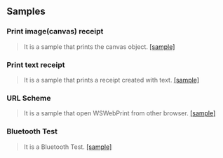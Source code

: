 ## Samples


### Print image(canvas) receipt

> It is a sample that prints the canvas object. [[sample]](https://woosim.github.io/webprint/canvas.html)

### Print text receipt

> It is a sample that prints a receipt created with text. [[sample]](https://woosim.github.io/webprint/command.html)

### URL Scheme

> It is a sample that open WSWebPrint from other browser. [[sample]](https://woosim.github.io/webprint/urlscheme.html)

### Bluetooth Test

> It is a Bluetooth Test. [[sample]](https://woosim.github.io/webprint/Bluetooth_Test/Bluetooth_Test.html)
